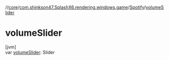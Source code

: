 //[core](../../../index.md)/[com.shinkson47.SplashX6.rendering.windows.game](../index.md)/[Spotify](index.md)/[volumeSlider](volume-slider.md)

# volumeSlider

[jvm]\
var [volumeSlider](volume-slider.md): Slider

